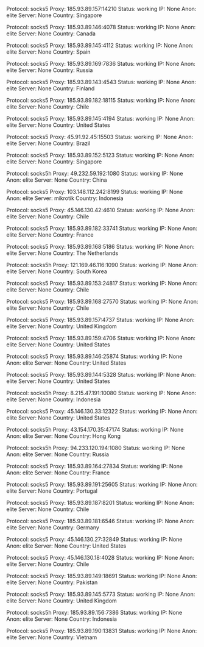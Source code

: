Protocol: socks5
Proxy: 185.93.89.157:14210
Status: working
IP: None
Anon: elite
Server: None
Country: Singapore

Protocol: socks5
Proxy: 185.93.89.146:4078
Status: working
IP: None
Anon: elite
Server: None
Country: Canada

Protocol: socks5
Proxy: 185.93.89.145:4112
Status: working
IP: None
Anon: elite
Server: None
Country: Spain

Protocol: socks5
Proxy: 185.93.89.169:7836
Status: working
IP: None
Anon: elite
Server: None
Country: Russia

Protocol: socks5
Proxy: 185.93.89.143:4543
Status: working
IP: None
Anon: elite
Server: None
Country: Finland

Protocol: socks5
Proxy: 185.93.89.182:18115
Status: working
IP: None
Anon: elite
Server: None
Country: Chile

Protocol: socks5
Proxy: 185.93.89.145:4194
Status: working
IP: None
Anon: elite
Server: None
Country: United States

Protocol: socks5
Proxy: 45.91.92.45:15503
Status: working
IP: None
Anon: elite
Server: None
Country: Brazil

Protocol: socks5
Proxy: 185.93.89.152:5123
Status: working
IP: None
Anon: elite
Server: None
Country: Singapore

Protocol: socks5h
Proxy: 49.232.59.192:1080
Status: working
IP: None
Anon: elite
Server: None
Country: China

Protocol: socks5
Proxy: 103.148.112.242:8199
Status: working
IP: None
Anon: elite
Server: mikrotik
Country: Indonesia

Protocol: socks5
Proxy: 45.146.130.42:4610
Status: working
IP: None
Anon: elite
Server: None
Country: Chile

Protocol: socks5
Proxy: 185.93.89.182:33741
Status: working
IP: None
Anon: elite
Server: None
Country: France

Protocol: socks5
Proxy: 185.93.89.168:5186
Status: working
IP: None
Anon: elite
Server: None
Country: The Netherlands

Protocol: socks5h
Proxy: 121.169.46.116:1090
Status: working
IP: None
Anon: elite
Server: None
Country: South Korea

Protocol: socks5
Proxy: 185.93.89.153:24817
Status: working
IP: None
Anon: elite
Server: None
Country: Chile

Protocol: socks5
Proxy: 185.93.89.168:27570
Status: working
IP: None
Anon: elite
Server: None
Country: Chile

Protocol: socks5
Proxy: 185.93.89.157:4737
Status: working
IP: None
Anon: elite
Server: None
Country: United Kingdom

Protocol: socks5
Proxy: 185.93.89.159:4706
Status: working
IP: None
Anon: elite
Server: None
Country: United States

Protocol: socks5
Proxy: 185.93.89.146:25874
Status: working
IP: None
Anon: elite
Server: None
Country: United States

Protocol: socks5
Proxy: 185.93.89.144:5328
Status: working
IP: None
Anon: elite
Server: None
Country: United States

Protocol: socks5h
Proxy: 8.215.47.191:10080
Status: working
IP: None
Anon: elite
Server: None
Country: Indonesia

Protocol: socks5
Proxy: 45.146.130.33:12322
Status: working
IP: None
Anon: elite
Server: None
Country: United States

Protocol: socks5h
Proxy: 43.154.170.35:47174
Status: working
IP: None
Anon: elite
Server: None
Country: Hong Kong

Protocol: socks5h
Proxy: 94.233.120.194:1080
Status: working
IP: None
Anon: elite
Server: None
Country: Russia

Protocol: socks5
Proxy: 185.93.89.164:27834
Status: working
IP: None
Anon: elite
Server: None
Country: France

Protocol: socks5
Proxy: 185.93.89.191:25605
Status: working
IP: None
Anon: elite
Server: None
Country: Portugal

Protocol: socks5
Proxy: 185.93.89.187:8201
Status: working
IP: None
Anon: elite
Server: None
Country: Chile

Protocol: socks5
Proxy: 185.93.89.181:6546
Status: working
IP: None
Anon: elite
Server: None
Country: Germany

Protocol: socks5
Proxy: 45.146.130.27:32849
Status: working
IP: None
Anon: elite
Server: None
Country: United States

Protocol: socks5
Proxy: 45.146.130.18:4028
Status: working
IP: None
Anon: elite
Server: None
Country: Chile

Protocol: socks5
Proxy: 185.93.89.149:18691
Status: working
IP: None
Anon: elite
Server: None
Country: Pakistan

Protocol: socks5
Proxy: 185.93.89.145:5773
Status: working
IP: None
Anon: elite
Server: None
Country: United Kingdom

Protocol: socks5h
Proxy: 185.93.89.156:7386
Status: working
IP: None
Anon: elite
Server: None
Country: Indonesia

Protocol: socks5
Proxy: 185.93.89.190:13831
Status: working
IP: None
Anon: elite
Server: None
Country: Vietnam

